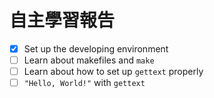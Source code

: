 # 自主學習報告
* [x] Set up the developing environment
* [ ] Learn about makefiles and `make`
* [ ] Learn about how to set up `gettext` properly
* [ ] `"Hello, World!"` with `gettext`
